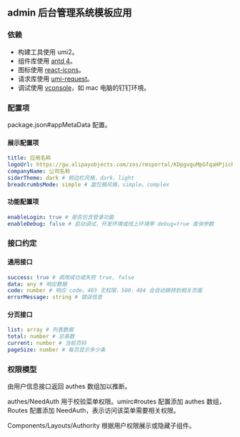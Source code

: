 ## admin 后台管理系统模板应用

### 依赖

* 构建工具使用 umi2。
* 组件库使用 [antd 4](https://ant.design/index-cn)。
* 图标使用 [react-icons](https://react-icons.netlify.com/#/icons/ai)。
* 请求库使用 [umi-request](https://github.com/umijs/umi-request)。
* 调试使用 [vconsole](https://github.com/Tencent/vConsole)，如 mac 电脑的钉钉环境。

### 配置项

package.json#appMetaData 配置。

#### 展示配置项

```yaml
title: 应用名称
logoUrl: https://gw.alipayobjects.com/zos/rmsportal/KDpgvguMpGfqaHPjicRK.svg # logo 图标地址
companyName: 公司名称
siderTheme: dark # 侧边栏风格，dark、light
breadcrumbsMode: simple # 面包屑风格，simple、complex
```

#### 功能配置项

```yaml
enableLogin: true # 是否包含登录功能
enableDebug: false # 启动调试，开发环境或线上环境带 debug=true 查询参数
```

### 接口约定

#### 通用接口

```yaml
success: true # 调用成功或失败 true, false
data: any # 响应数据
code: number # 响应 code。403 无权限，500，404 会自动跳转到相关页面
errorMessage: string # 错误信息
```

#### 分页接口

```yaml
list: array # 列表数据
total: number # 总条数
current: number # 当前页码
pageSize: number # 每页显示多少条
```

### 权限模型

由用户信息接口返回 authes 数组加以推断。

authes/NeedAuth 用于校验菜单权限。umirc#routes 配置添加 authes 数组，Routes 配置添加 NeedAuth，表示访问该菜单需要相关权限。

Components/Layouts/Authority 根据用户权限展示或隐藏子组件。

